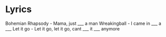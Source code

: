 # Lyrics
Bohemian Rhapsody - Mama, just ___ a man
Wreakingball - I came in ___ a ___
Let it go - Let it go, let it go, cant ___ it ___ anymore